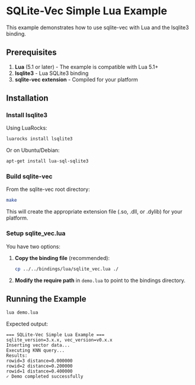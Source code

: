 # SQLite-Vec Simple Lua Example

This example demonstrates how to use sqlite-vec with Lua and the lsqlite3 binding.

## Prerequisites

1. **Lua** (5.1 or later) - The example is compatible with Lua 5.1+
2. **lsqlite3** - Lua SQLite3 binding
3. **sqlite-vec extension** - Compiled for your platform

## Installation

### Install lsqlite3

Using LuaRocks:
```bash
luarocks install lsqlite3
```

Or on Ubuntu/Debian:
```bash
apt-get install lua-sql-sqlite3
```

### Build sqlite-vec

From the sqlite-vec root directory:
```bash
make
```

This will create the appropriate extension file (.so, .dll, or .dylib) for your platform.

### Setup sqlite_vec.lua

You have two options:

1. **Copy the binding file** (recommended):
   ```bash
   cp ../../bindings/lua/sqlite_vec.lua ./
   ```

2. **Modify the require path** in `demo.lua` to point to the bindings directory.

## Running the Example

```bash
lua demo.lua
```

Expected output:
```
=== SQLite-Vec Simple Lua Example ===
sqlite_version=3.x.x, vec_version=v0.x.x
Inserting vector data...
Executing KNN query...
Results:
rowid=3 distance=0.000000
rowid=2 distance=0.200000
rowid=1 distance=0.400000
✓ Demo completed successfully
``` 
